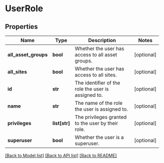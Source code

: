 # UserRole

## Properties
Name | Type | Description | Notes
------------ | ------------- | ------------- | -------------
**all_asset_groups** | **bool** | Whether the user has access to all asset groups. | [optional] 
**all_sites** | **bool** | Whether the user has access to all sites. | [optional] 
**id** | **str** | The identifier of the role the user is assigned to. | [optional] 
**name** | **str** | The name of the role the user is assigned to. | [optional] 
**privileges** | **list[str]** | The privileges granted to the user by their role. | [optional] 
**superuser** | **bool** | Whether the user is a superuser. | [optional] 

[[Back to Model list]](../README.md#documentation-for-models) [[Back to API list]](../README.md#documentation-for-api-endpoints) [[Back to README]](../README.md)


